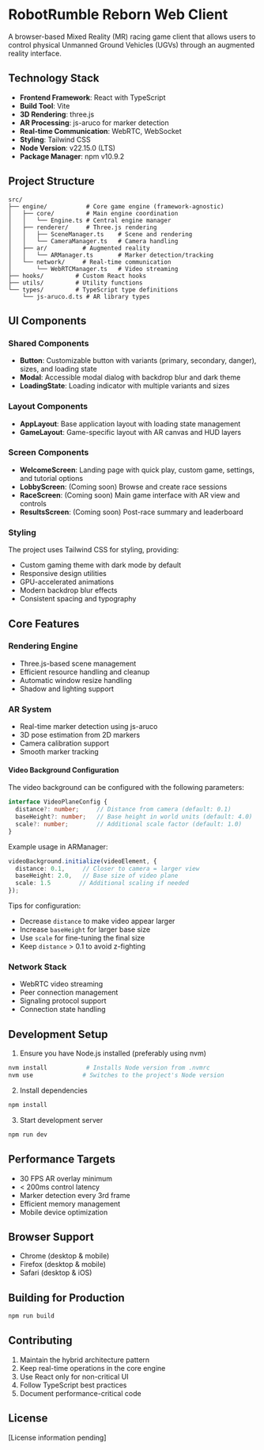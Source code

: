 # RobotRumble Reborn Web Client

A browser-based Mixed Reality (MR) racing game client that allows users to control physical Unmanned Ground Vehicles (UGVs) through an augmented reality interface.

## Technology Stack

- **Frontend Framework**: React with TypeScript
- **Build Tool**: Vite
- **3D Rendering**: three.js
- **AR Processing**: js-aruco for marker detection
- **Real-time Communication**: WebRTC, WebSocket
- **Styling**: Tailwind CSS
- **Node Version**: v22.15.0 (LTS)
- **Package Manager**: npm v10.9.2

## Project Structure

```
src/
├── engine/           # Core game engine (framework-agnostic)
│   ├── core/         # Main engine coordination
│   │   └── Engine.ts # Central engine manager
│   ├── renderer/     # Three.js rendering
│   │   ├── SceneManager.ts    # Scene and rendering
│   │   └── CameraManager.ts   # Camera handling
│   ├── ar/          # Augmented reality
│   │   └── ARManager.ts       # Marker detection/tracking
│   └── network/     # Real-time communication
│       └── WebRTCManager.ts   # Video streaming
├── hooks/         # Custom React hooks
├── utils/         # Utility functions
└── types/         # TypeScript type definitions
    └── js-aruco.d.ts # AR library types
```

## UI Components

### Shared Components

- **Button**: Customizable button with variants (primary, secondary, danger), sizes, and loading state
- **Modal**: Accessible modal dialog with backdrop blur and dark theme
- **LoadingState**: Loading indicator with multiple variants and sizes

### Layout Components

- **AppLayout**: Base application layout with loading state management
- **GameLayout**: Game-specific layout with AR canvas and HUD layers

### Screen Components

- **WelcomeScreen**: Landing page with quick play, custom game, settings, and tutorial options
- **LobbyScreen**: (Coming soon) Browse and create race sessions
- **RaceScreen**: (Coming soon) Main game interface with AR view and controls
- **ResultsScreen**: (Coming soon) Post-race summary and leaderboard

### Styling

The project uses Tailwind CSS for styling, providing:

- Custom gaming theme with dark mode by default
- Responsive design utilities
- GPU-accelerated animations
- Modern backdrop blur effects
- Consistent spacing and typography

## Core Features

### Rendering Engine
- Three.js-based scene management
- Efficient resource handling and cleanup
- Automatic window resize handling
- Shadow and lighting support

### AR System
- Real-time marker detection using js-aruco
- 3D pose estimation from 2D markers
- Camera calibration support
- Smooth marker tracking

#### Video Background Configuration
The video background can be configured with the following parameters:

```typescript
interface VideoPlaneConfig {
  distance?: number;     // Distance from camera (default: 0.1)
  baseHeight?: number;   // Base height in world units (default: 4.0)
  scale?: number;        // Additional scale factor (default: 1.0)
}
```

Example usage in ARManager:
```typescript
videoBackground.initialize(videoElement, {
  distance: 0.1,     // Closer to camera = larger view
  baseHeight: 2.0,   // Base size of video plane
  scale: 1.5        // Additional scaling if needed
});
```

Tips for configuration:
- Decrease `distance` to make video appear larger
- Increase `baseHeight` for larger base size
- Use `scale` for fine-tuning the final size
- Keep `distance` > 0.1 to avoid z-fighting

### Network Stack
- WebRTC video streaming
- Peer connection management
- Signaling protocol support
- Connection state handling

## Development Setup

1. Ensure you have Node.js installed (preferably using nvm)
```bash
nvm install           # Installs Node version from .nvmrc
nvm use              # Switches to the project's Node version
```

2. Install dependencies
```bash
npm install
```

3. Start development server
```bash
npm run dev
```

## Performance Targets

- 30 FPS AR overlay minimum
- < 200ms control latency
- Marker detection every 3rd frame
- Efficient memory management
- Mobile device optimization

## Browser Support

- Chrome (desktop & mobile)
- Firefox (desktop & mobile)
- Safari (desktop & iOS)

## Building for Production

```bash
npm run build
```

## Contributing

1. Maintain the hybrid architecture pattern
2. Keep real-time operations in the core engine
3. Use React only for non-critical UI
4. Follow TypeScript best practices
5. Document performance-critical code

## License

[License information pending]

